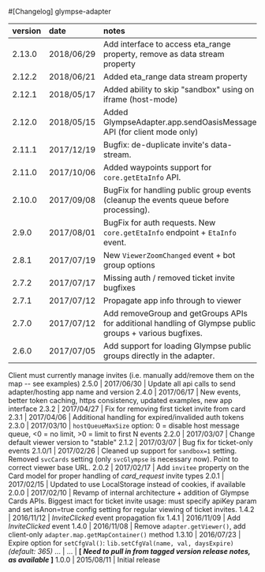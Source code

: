 #[Changelog] glympse-adapter

version |date        |notes
:-------|:-----------|:------
2.13.0  | 2018/06/29 | Add interface to access eta_range property, remove as data stream property
2.12.2  | 2018/06/21 | Added eta_range data stream property
2.12.1  | 2018/05/17 | Added ability to skip "sandbox" using on iframe (host-mode)
2.12.0  | 2018/05/15 | Added GlympseAdapter.app.sendOasisMessage API (for client mode only)
2.11.1  | 2017/12/19 | Bugfix: de-duplicate invite's data-stream.
2.11.0  | 2017/10/06 | Added waypoints support for `core.getEtaInfo` API. 
2.10.0  | 2017/09/08 | BugFix for handling public group events (cleanup the events queue before processing).
2.9.0   | 2017/08/01 | BugFix for auth requests. New `core.getEtaInfo` endpoint + `EtaInfo` event.
2.8.1   | 2017/07/19 | New `ViewerZoomChanged` event + bot group options
2.7.2   | 2017/07/17 | Missing auth / removed ticket invite bugfixes
2.7.1   | 2017/07/12 | Propagate app info through to viewer
2.7.0   | 2017/07/12 | Add removeGroup and getGroups APIs for additional handling of Glympse public groups + various bugfixes.
2.6.0   | 2017/07/05 | Add support for loading Glympse public groups directly in the adapter.
Client must currently manage invites (i.e. manually add/remove them on the map -- see examples)
2.5.0   | 2017/06/30 | Update all api calls to send adapter/hosting app name and version
2.4.0   | 2017/06/17 | New events, better token caching, https consistency, updated examples, new app interface
2.3.2   | 2017/04/27 | Fix for removing first ticket invite from card
2.3.1   | 2017/04/06 | Additional handling for expired/invalided auth tokens
2.3.0   | 2017/03/10 | `hostQueueMaxSize` option: 0 = disable host message queue, <0 = no limit, >0 = limit to first N events
2.2.0   | 2017/03/07 | Change default viewer version to "stable"
2.1.2   | 2017/03/07 | Bug fix for ticket-only events
2.1.0/1 | 2017/02/26 | Cleaned up support for `sandbox=1` setting. Removed `svcCards` setting (only `svcGlympse` is necessary now). Point to correct viewer base URL.
2.0.2	| 2017/02/17 | Add `invitee` property on the Card model for proper handling of *card_request* invite types
2.0.1	| 2017/02/15 | Updated to use LocalStorage instead of cookies, if available
2.0.0   | 2017/02/10 | Revamp of internal architecture + addition of Glympse Cards APIs. Biggest imact for ticket invite usage: must specify apiKey param and set isAnon=true config setting for regular viewing of ticket invites.
1.4.2   | 2016/11/12 | *InviteClicked* event propagation fix
1.4.1   | 2016/11/09 | Add *InviteClicked* event
1.4.0   | 2016/11/08 | Remove `adapter.getViewer()`, add client-only `adapter.map.getMapContainer()` method
1.3.10  | 2016/07/23 | Expire option for `setCfgVal()`: `lib.setCfgVal(name, val, daysExpire)` _(default: 365)_
...     | ...        | **\[ _Need to pull in from tagged version release notes, as available_ \]**
1.0.0   | 2015/08/11 | Initial release
